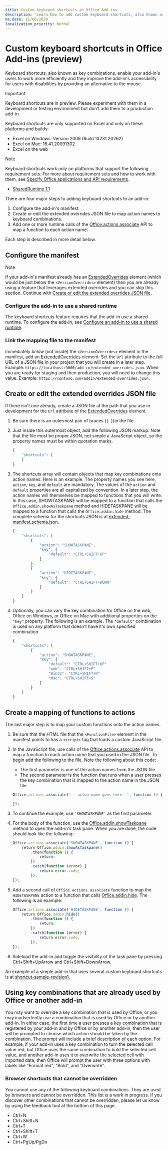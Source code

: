 ```yaml
---
title: Custom keyboard shortcuts in Office Add-ins
description: 'Learn how to add custom keyboard shortcuts, also known as key combinations, to your Office Add-in.'
ms.date: 11/06/2020
localization_priority: Normal
---
```


# Custom keyboard shortcuts in Office Add-ins (preview)

Keyboard shortcuts, also known as key combinations, enable your add-in's users to work more efficiently and they improve the add-in's accessibility for users with disabilities by providing an alternative to the mouse.

> [!IMPORTANT]
> Keyboard shortcuts are in preview. Please experiment with them in a development or testing environment but don't add them to a production add-in.

Keyboard shortcuts are only supported on Excel and only on these platforms and builds:

* Excel on Windows: Version 2009 (Build 13231.20262)
* Excel on Mac: 16.41.20091302
* Excel on the web

> [!NOTE]
> Keyboard shortcuts work only on platforms that support the following requirement sets. For more about requirement sets and how to work with them, see [Specify Office applications and API requirements](../develop/specify-office-hosts-and-api-requirements.md).
>
> - [SharedRuntime 1.1](../reference/requirement-sets/shared-runtime-requirement-sets.md)

There are four major steps to adding keyboard shortcuts to an add-in:

1. Configure the add-in's manifest.
1. Create or edit the extended overrides JSON file to map action names to keyboard combinations.
1. Add one or more runtime calls of the [Office.actions.associate](/javascript/api/office/office.actions#associate) API to map a function to each action name.

Each step is described in more detail below.

## Configure the manifest

> [!NOTE]
> If your add-in's manifest already has an [ExtendedOverrides](../reference/manifest/extendedoverrides.md) element (which would be just below the `<VersionOverrides>` element) then you are already using a feature that leverages extended overrides and you can skip this section. Continue with [Create or edit the extended overrides JSON file](#create-or-edit-the-extended-overrides-json-file).

### Configure the add-in to use a shared runtime

The keyboard shortcuts feature requires that the add-in use a shared runtime. To configure the add-in, see [Configure an add-in to use a shared runtime](../excel/configure-your-add-in-to-use-a-shared-runtime.md).

### Link the mapping file to the manifest

Immediately *below* (not inside) the `<VersionOverrides>` element in the manifest, add an [ExtendedOverrides](../reference/manifest/extendedoverrides.md) element. Set the `Url` attribute to the full URL of a JSON file in your project that you will create in a later step. Example: `https://localhost:3000/add-in/extended-overrides.json`. When you are ready for staging and then production, you will need to change this value. Example: `https://contoso.com/addin/extended-overrides.json`.

## Create or edit the extended overrides JSON file

If there isn't one already, create a JSON file at the path that you use in development for the `Url` attribute of the [ExtendedOverrides](../reference/manifest/extendedoverrides.md) element.

1. Be sure there is an outermost pair of braces (`{ }`)in the file.
1. Just inside this outermost object, add the following JSON markup. Note that the file must be proper JSON, not simple a JavaScript object, so the property names must be within quotation marks.

    ```javascript
    {
        "shortcuts": [
        ]
    }
    ```

1. The shortcuts array will contain objects that map key combinations onto action names. Here is an example. The property names you see here, `action`, `key`, and `default` are mandatory. The values of the `action` and `default` properties are all capitalized by convention. In a later step, the action names will themselves be mapped to functions that you will write. In this case, SHOWTASKPANE will be mapped to a function that calls the `Office.addin.showAsTaskpane` method and HIDETASKPANE will be mapped to a function that calls the `Office.addin.hide` method. The complete schema for the shortcuts JSON is at [extended-manifest.schema.json](https://developer.microsoft.com/en-us/json-schemas/office-js/extended-manifest.schema.json).

    ```javascript
    {
        "shortcuts": [
            {
                "action": "SHOWTASKPANE",
                "key": {
                    "default": "CTRL+SHIFT+UP"
                }
            },
            {
                "action": "HIDETASKPANE",
                "key": {
                    "default": "CTRL+SHIFT+DOWN"
                }
            }
        ]
    }
    ```

1. Optionally, you can vary the key combination for Office on the web, Office on Windows, or Office on Mac with additional properties on the `"key"` property. The following is an example. The `"default"` combination is used on any platform that doesn't have it's own specified combination.

    ```javascript
    {
        "shortcuts": [
            {
                "action": "SHOWTASKPANE",
                "key": {
                    "default": "CTRL+SHIFT+UP"
                    "web": "CTRL+SHIFT+P"
                    "Win32": "CTRL+SHIFT+R"
                    "Mac": "CTRL+SHIFT+S"
                }
            }
        ]
    }
    ```

## Create a mapping of functions to actions

The last major step is to map your custom functions onto the action names.

1. Be sure that the HTML file that the `<FunctionFile>` element in the manifest points to has a `<script>` tag that loads a custom JavaScript file.
1. In the JavaScript file, use calls of the [Office.actions.associate](/javascript/api/office/office.actions#associate) API to map a function to each action name that you used in the JSON file. To begin add the following to the file. Note the following about this code:

    - The first parameter is one of the action names from the JSON file.
    - The second parameter is the function that runs when a user presses the key combination that is mapped to the action name in the JSON file.

    ```javascript
    Office.actions.associate('-- acton name goes here--', function () {

    });
    ```

1. To continue the example, use `'SHOWTASKPANE'` as the first parameter.
1. For the body of the function, use the [Office.addin.showTaskpane](/javascript/api/office/office.addin.md#showastaskpane--) method to open the add-in's task pane. When you are done, the code should look like the following:

    ```javascript
    Office.actions.associate('SHOWTASKPANE', function () {
        return Office.addin.showAsTaskpane()
            .then(function () {
                return;
            })
            .catch(function (error) {
                return error.code;
            });
    });
    ```

1. Add a second call of `Office.actions.associate` function to map the `HIDETASKPANE` action to a function that calls [Office.addin.hide](/javascript/api/office/office.addin.md#hide--). The following is an example:

    ```javascript
    Office.actions.associate('HIDETASKPANE', function () {
        return Office.addin.hide()
            .then(function () {
                return;
            })
            .catch(function (error) {
                return error.code;
            });
    });
    ```

1. Sideload the add-in and toggle the visibility of the task pane by pressing Ctrl+Shift+UpArrow and Ctrl+Shift+DownArrow.

An example of a simple add-in that uses several custom keyboard shortcuts is at [shortcut-sample-revision1](https://github.com/OfficeDev/testing-assets/tree/master/addins/shortcut-sample-revision1).

## Using key combinations that are already used by Office or another add-in

You may want to override a key combination that is used by Office, or you may inadvertently use a combination that is used by Office or by another add-in. In either case, the first time a user presses a key combination that is registered by your add-in and by Office or by another add-in, then the user will be prompted to choose which action should be taken by the combination. The prompt will include a brief description of each option. For example, if your add-in uses a key combination to turn the selected cell value red, but Office uses the same combination to bold the selected cell value, and another add-in uses it to overwrite the selected cell with imported data; then Office will prompt the user with three options with labels like "Format red", "Bold", and "Overwrite".

### Browser shortcuts that cannot be overridden

You cannot use any of the following keyboard combinations. They are used by browsers and cannot be overridden. This list is a work in progress. If you discover other combinations that cannot be overridden, please let us know by using the feedback tool at the bottom of this page.

- Ctrl+N
- Ctrl+Shift+N
- Ctrl+T
- Ctrl+Shift+T
- Ctrl+W
- Ctrl+PgUp/PgDn